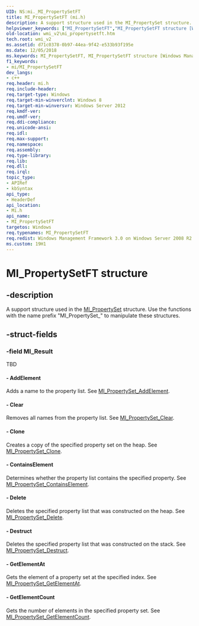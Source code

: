 ```yaml
---
UID: NS:mi._MI_PropertySetFT
title: MI_PropertySetFT (mi.h)
description: A support structure used in the MI_PropertySet structure. Use the functions with the name prefix &quot;MI_PropertySet_&quot; to manipulate these structures.
helpviewer_keywords: ["MI_PropertySetFT","MI_PropertySetFT structure [Windows Management Infrastructure (MI)]","mi/MI_PropertySetFT","wmi_v2.mi_propertysetft"]
old-location: wmi_v2\mi_propertysetft.htm
tech.root: wmi_v2
ms.assetid: d71c0378-0b97-44ea-9f42-e533b93f195e
ms.date: 12/05/2018
ms.keywords: MI_PropertySetFT, MI_PropertySetFT structure [Windows Management Infrastructure (MI)], mi/MI_PropertySetFT, wmi_v2.mi_propertysetft
f1_keywords:
- mi/MI_PropertySetFT
dev_langs:
- c++
req.header: mi.h
req.include-header: 
req.target-type: Windows
req.target-min-winverclnt: Windows 8
req.target-min-winversvr: Windows Server 2012
req.kmdf-ver: 
req.umdf-ver: 
req.ddi-compliance: 
req.unicode-ansi: 
req.idl: 
req.max-support: 
req.namespace: 
req.assembly: 
req.type-library: 
req.lib: 
req.dll: 
req.irql: 
topic_type:
- APIRef
- kbSyntax
api_type:
- HeaderDef
api_location:
- Mi.h
api_name:
- MI_PropertySetFT
targetos: Windows
req.typenames: MI_PropertySetFT
req.redist: Windows Management Framework 3.0 on Windows Server 2008 R2 with SP1,     Windows 7 with SP1, and Windows Server 2008 with SP2
ms.custom: 19H1
---
```


# MI_PropertySetFT structure


## -description


A support structure used in the 
     <a href="https://docs.microsoft.com/windows/desktop/api/mi/ns-mi-mi_propertyset">MI_PropertySet</a> structure. Use the functions with the 
     name prefix "MI_PropertySet_" to manipulate these structures.


## -struct-fields




### -field MI_Result

TBD 




#### - AddElement

Adds a name to the property list. See 
       <a href="https://docs.microsoft.com/previous-versions/windows/desktop/api/mi/nf-mi-mi_propertyset_addelement">MI_PropertySet_AddElement</a>.


#### - Clear

Removes all names from the property list. See 
       <a href="https://docs.microsoft.com/previous-versions/windows/desktop/api/mi/nf-mi-mi_propertyset_clear">MI_PropertySet_Clear</a>.


#### - Clone

Creates a copy of the specified property set on the heap. See 
       <a href="https://docs.microsoft.com/previous-versions/windows/desktop/api/mi/nf-mi-mi_propertyset_clone">MI_PropertySet_Clone</a>.


#### - ContainsElement

Determines whether the property list contains the specified property. See 
       <a href="https://docs.microsoft.com/previous-versions/windows/desktop/api/mi/nf-mi-mi_propertyset_containselement">MI_PropertySet_ContainsElement</a>.


#### - Delete

Deletes the specified property list that was constructed on the heap. See 
       <a href="https://docs.microsoft.com/previous-versions/windows/desktop/api/mi/nf-mi-mi_propertyset_delete">MI_PropertySet_Delete</a>.


#### - Destruct

Deletes the specified property list that was constructed on the stack. See 
       <a href="https://docs.microsoft.com/previous-versions/windows/desktop/api/mi/nf-mi-mi_propertyset_destruct">MI_PropertySet_Destruct</a>.


#### - GetElementAt

Gets the element of a property set at the specified index. See 
       <a href="https://docs.microsoft.com/previous-versions/windows/desktop/api/mi/nf-mi-mi_propertyset_getelementat">MI_PropertySet_GetElementAt</a>.


#### - GetElementCount

Gets the number of elements in the specified property set. See 
       <a href="https://docs.microsoft.com/previous-versions/windows/desktop/api/mi/nf-mi-mi_propertyset_getelementcount">MI_PropertySet_GetElementCount</a>.

